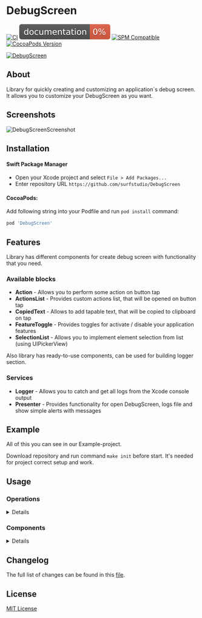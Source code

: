 # DebugScreen

[![CI](https://github.com/surfstudio/debug-screen-ios/actions/workflows/main.yml/badge.svg)](https://github.com/surfstudio/debug-screen-ios/actions/workflows/main.yml)
[![Documentation](https://github.com/surfstudio/debug-screen-ios/blob/master/docs/badge.svg)](https://surfstudio.github.io/debug-screen-ios/)
[![SPM Compatible](https://img.shields.io/badge/SPM-compatible-blue.svg)](https://github.com/apple/swift-package-manager)
[![CocoaPods Version](https://img.shields.io/cocoapods/v/DebugScreen.svg?style=flat)](https://cocoapods.org)

[![DebugScreen](https://i.ibb.co/PtrBh4f/Group-48095986.png)](https://github.com/surfstudio/debug-screen-ios)

## About

Library for quickly creating and customizing an application`s debug screen. It allows you to customize your DebugScreen as you want.

## Screenshots

![DebugScreenScreenshot](https://i.ibb.co/rb5ZHpr/2023-06-02-11-07-36.png)

## Installation

#### Swift Package Manager

- Open your Xcode project and select `File > Add Packages...`
- Enter repository URL `https://github.com/surfstudio/DebugScreen`

#### CocoaPods:

Add following string into your Podfile and run `pod install` command:

```ruby
pod 'DebugScreen'
```

## Features

Library has different components for create debug screen with functionality that you need.

### Available blocks

- **Action** - Allows you to perform some action on button tap
- **ActionsList** - Provides custom actions list, that will be opened on button tap
- **CopiedText** - Allows to add tapable text, that will be copied to clipboard on tap
- **FeatureToggle** - Provides toggles for activate / disable your application features
- **SelectionList** - Allows you to implement element selection from list (using UIPickerView)

Also library has ready-to-use components, can be used for building logger section.

### Services

- **Logger** - Allows you to catch and get all logs from the Xcode console output
- **Presenter** - Provides functionality for open DebugScreen, logs file and show simple alerts with messages 

## Example

All of this you can see in our Example-project. 

Download repository and run command `make init` before start. It's needed for project correct setup and work.

## Usage

### Operations

<details>
<summary>Details</summary>

#### Content configuration

<details>
<summary>Details</summary>

Components of DebugScreen are separated by sections. You can combine components of different types inside one section.

To configure DebugScreen section you'll need to follow next steps:
- add instances, that implements protocols of needed components (in other words, create models for your blocks)
- add instances, that implements `SectionBuilder` protocol. It has only one function `build() -> TableSection`, inside which you can configure section the way you want.

  **Every section need its own builder!**
- build sections and set them into DebugScreen `sections` property

Common way of content configuration may look like this:
 
```swift
func configureDebugScreen() {
    DebugScreenConfiguration.shared.logCatcherService.isActive = true
    configureDebugScreenSections()
}

func configureDebugScreenSections() {
    let serverSelectionSection = ServerSelectionSectionBuilder().build()
    let actionsSection = ActionsSectionBuilder().build()
    let togglesSection = TogglesSectionBuilder().build()
    let copiedTextSection = CopiedTextSectionBuilder().build()

    DebugScreenConfiguration.shared.sections = [serverSelectionSection,
                                                actionsSection,
                                                togglesSection,
                                                copiedTextSection]
}
```
Here we are implement builders for every needed section, build them and then add into sections array.

**Sections will be displayed on the screen in the same order as they are in the array!**  
  
</details>

#### Open Debug screen

<details>
<summary>Details</summary>

Debug screen can be opened two ways - programmatically or on device shake.

##### Programmatically

For programmatically opening you'll need to call next function:
```swift
DebugScreenPresenterService.shared.showDebugScreen()
```
##### On device shake

For open debug screen on device shake you'll need to activate this feature next way:
```swift
DebugScreenConfiguration.shared.isEnabledOnShake = true
```
By default this property is `false`.
</details>

#### Logging

<details>
<summary>Details</summary>
    
Library has a logger service. It allows you to duplicate informational messages and error messages that are displayed in the Xcode console into a file.

##### Enable / Disable logger
  
To enable the logger, run the following command:
```swift
DebugScreenConfiguration.shared.logCatcherService.isActive = true
```
To disable logger, set `isActive` property into `false`:
```swift
DebugScreenConfiguration.shared.logCatcherService.isActive = false
```

**By default logger is disabled!** 
  
##### Logging settings  
  
By default logger write info and error messages into file. But you can on / off any of this options.
  
To disable catching info messages, set `writeInfoMessages` property of `logCatcherService` into `false`:
```swift
DebugScreenConfiguration.shared.logCatcherService.writeInfoMessages = false
```
To disable catching error messages, set `writeErrorMessages` property of `logCatcherService` into `false`:
```swift
DebugScreenConfiguration.shared.logCatcherService.writeErrorMessages = false
```  

##### Manage logs
  
To open log file from any place of your app call `openLogFile()` function:
```swift
DebugScreenPresenterService.shared.openLogFile()
```
  
To get a list of logs in string form, you can use the function `logs()`:   
```swift
let logs = DebugScreenConfiguration.shared.logCatcherService.logs()
```

In order to clear the log file, you can call the function `clearLogFile`:
```swift
DebugScreenConfiguration.shared.logCatcherService.clearLogFile { [weak self] isSuccess in
    let message = isSuccess ?
        "Clear complete" :
        "Some problems with clear log file"
    DebugScreenPresenterService.shared.showAlert(with: message)
}
```

The only parameter of this function - closure `onClearComplete: ((Bool) -> Void)?` will be called after clear process end and returns true / false according to operation result. Default value of this parameter - nil.

At the moment, errors related to the setup of constraints are not written to the log file. The log file won't include messages containing the following keywords:
- LayoutConstraints
- UIViewAlertForUnsatisfiableConstraints

However, they will still be displayed in the Xcode console.
</details>

</details>

### Components

<details>
<summary>Details</summary>

#### Action

<details>
<summary>Details</summary>
    
Allows you to perform some action on button tap. 

For using it you'll need to do next:
- create instance, that implements `Action` protocol (it will be model of your action)

```swift
import DebugScreen

final class DebugScreenAction: Action {

    // MARK: - Properties

    let title: String
    let type: ActionType
    let block: (() -> Void)?

    // MARK: - Initialization

    init(title: String, type: ActionType = .primary, block: (() -> Void)?) {
        self.title = title
        self.type = type
        self.block = block
    }

}
```
    - `title` - Text, that will be displayed on action button
    - `type` - Type of action, that affects on the action button appearance (can be primary, secondary, destructive). Default value is `primary`.
    - `block` - Action block, that will be triggered on button tap

- create instance, that implements `Builder` protocol for needed section
- initialize actions models and add them into section with help `.action(model: Action)` block

```swift
import DebugScreen

final class ActionsSectionBuilder: SectionBuilder {

    // MARK: - Methods

    func build() -> TableSection {
        var blocks: [MainTableBlock] = []

        let defaultAction = getAction(type: .secondary)
        let destructiveAction = getAction(type: .destructive)

        blocks = [
            .action(model: defaultAction),
            .action(model: destructiveAction)
        ]

        return .init(title: L10n.Actions.header, blocks: blocks)
    }
  
    // MARK: - Private Methods
  
    private func getAction(type: ActionType) -> DebugScreenAction {
        let title = type == .secondary ? L10n.Actions.secondaryTitle : L10n.Actions.destructiveTitle
        let actionName = type == .secondary ? "Secondary" : "Destructive"

        let action: DebugScreenAction = .init(title: title, type: type) {
            debugPrint("✅ \(actionName) action complete")
        }

        return action
     }

}
```
  
</details>

#### ActionsList

<details>
<summary>Details</summary>
    
Provides custom actions list, that will be opened on button tap. Actions inside list needs to conform `Action` protocol.

For using it you'll need to do next:
- create instance, that implements `ActionList` protocol (it will be model of your actions list)

```swift
import DebugScreen
  
final class DebugScreenActionsList: ActionsList {

    // MARK: - Properties

    var title: String
    var message: String?
    var actions: [Action]

    // MARK: - Initialization

    init(title: String, message: String?, actions: [Action]) {
        self.title = title
        self.message = message
        self.actions = actions
    }

}
```
    - `title` - Text, that will be displayed on action button
    - `message` - Text, that will be displayer on top of action sheet
    - `actions` - Action sheet actions (cancel action added by default, don't need to implement it yourself)

- create instance, that implements `Builder` protocol for needed section
- initialize actions models and add them into section with help `.actionsList(model: ActionsList)` block

```swift
import DebugScreen

final class ActionsSectionBuilder: SectionBuilder {

    // MARK: - Methods

    func build() -> TableSection {
        var blocks: [MainTableBlock] = []

        let actionsList = configureActionsList()

        blocks = [
            .actionsList(model: actionsList)
        ]

        return .init(title: L10n.Actions.header, blocks: blocks)
    }
  
    // MARK: - Private Methods  
  
    private func configureActionsList() -> DebugScreenActionsList {
        let actions = getActionsListModels()
        let actionsList: DebugScreenActionsList = .init(title: L10n.ActionsList.title,
                                                        message: L10n.ActionsList.message,
                                                        actions: actions)

        return actionsList
    }

    private func getActionsListModels() -> [DebugScreenAction] {
        let firstAction: DebugScreenAction = .init(title: L10n.ActionsList.firstActionTitle) {
            debugPrint("✅ First action complete")
        }

        let secondAction: DebugScreenAction = .init(title: L10n.ActionsList.secondActionTitle) {
            debugPrint("✅ Second action complete")
        }

        return [firstAction, secondAction]
    }

}
```
  
</details>

#### CopiedText

<details>
<summary>Details</summary>
    
Allows to add tapable text, that will be copied to clipboard on tap.

For using it you'll need to do next:
- create instance, that implements `CopiedText` protocol (it will be model of your copied text block)

```swift
import DebugScreen

final class CopiedTextItem: CopiedText {

    // MARK: - Properties

    let title: String
    let value: String

    // MARK: - Initialization

    init(title: String, value: String) {
        self.title = title
        self.value = value
    }

}
```
    - `title` - Description, that will be shown on screen
    - `value` - Useful value, that will be copied on cell select (for example, token or some key)

- create instance, that implements `Builder` protocol for needed section
- initialize actions models and add them into section with help `.copiedText(model: CopiedText)` block

```swift
import DebugScreen

final class CopiedTextSectionBuilder: SectionBuilder {

    // MARK: - Methods

    func build() -> TableSection {
        let textItems = getTextItems()
        let blocks = configureBlocks(with: textItems)

        return .init(title: L10n.CopiedText.header, blocks: blocks)
    }
    
    // MARK: - Private Methods
  
    private func getTextItems() -> [CopiedTextItem] {
        let items: [CopiedTextItem] = [
            .init(title: L10n.CopiedText.firstTextTitle, value: "kjdhgaieagf8yhfb8445u_SSH_key"),
            .init(title: L10n.CopiedText.secondTextTitle, value: "2283gghug4783g4h_Token"),
            .init(title: L10n.CopiedText.thirdTextTitle, value: "This is very important info")
        ]

        return items
    }

    private func configureBlocks(with items: [CopiedTextItem]) -> [MainTableBlock] {
        var blocks: [MainTableBlock] = []

        items.forEach { item in
            let block: MainTableBlock = .copiedText(model: item)
            blocks.append(block)
        }

        return blocks
    }

}
```
  
</details>

#### FeatureToggle

<details>
<summary>Details</summary>
    
Provides toggles for activate / disable your application features.

For using it you'll need to do next:
- create instance, that implements `FeatureToggle` protocol (it will be model of your feature toggle)

```swift
import DebugScreen
import Foundation

final class UserDefaultsFeatureToggle: FeatureToggle {

    // MARK: - Properties

    let title: String

    var isEnabled: Bool {
        get {
            return UserDefaults.standard.bool(forKey: key)
        }
        set {
            UserDefaults.standard.set(newValue, forKey: key)
        }

    }

    // MARK: - Private Properties

    private let key: String

    // MARK: - Initialization

    init(title: String, key: String) {
        self.title = title
        self.key = key
    }

}
```
    - `title` - Toggle's name, will be shown on screen
    - `isEnabled` - Toggle's status. You can add needed action inside `set` block, that will be triggered on `valueChanged` event

- create instance, that implements `Builder` protocol for needed section
- initialize actions models and add them into section with help `.toggle(model: FeatureToggle)` block

```swift
import DebugScreen

final class TogglesSectionBuilder: SectionBuilder {

    // MARK: - Methods

    func build() -> TableSection {
        let blocks = configureTogglesBlocks()

        return .init(title: L10n.FeatureToggles.header, blocks: blocks)
    }
  
    // MARK: - Private Methods
  
    private func configureTogglesBlocks() -> [MainTableBlock] {
        let showTouchesToggle: UserDefaultsFeatureToggle = .init(title: L10n.FeatureToggles.firstToggleTitle,
                                                                 key: UserDefaultsKeys.isNeedShowTouches)

        let needUseSSHToggle: UserDefaultsFeatureToggle = .init(title: L10n.FeatureToggles.secondToggleTitle,
                                                                key: UserDefaultsKeys.isNeedUseSSH)

        let needShowEcomCatalogToggle: UserDefaultsFeatureToggle = .init(title: L10n.FeatureToggles.thirdToggleTitle,
                                                                         key: UserDefaultsKeys.isNeedShowEcomCatalog)

        return [.toggle(model: showTouchesToggle),
                .toggle(model: needUseSSHToggle),
                .toggle(model: needShowEcomCatalogToggle)]
    }

}
```
  
</details>

#### SelectionList

<details>
<summary>Details</summary>
    
Allows you to implement element selection from list (using UIPickerView).

For using it you'll need to do next:
- create instance, that implements `SelectionListItem` protocol (it will be model of your selection list item)

```swift
import DebugScreen
import Foundation

final class ServersSelectionItem: SelectionListItem {

    // MARK: - Properties

    let name: String
    let value: Any?

    // MARK: - Initialization

    init(name: String, value: Any?) {
        self.name = name
        self.value = value
    }

}
```
    - `name` - Item's name, that will be displayed on selection list item
    - `value` - Items's value

- create instance, that implements `SelectionList` protocol (it will be model of your selection list)

```swift
import DebugScreen
import Foundation

final class ServersSelectionList: SelectionList {

    // MARK: - Properties

    let items: [SelectionListItem]
    var selectedItem: SelectionListItem?
    let onSelectAction: ((SelectionListItem) -> Void)?

    // MARK: - Initialization

    init(items: [SelectionListItem],
         selectedItem: SelectionListItem?,
         onSelectAction: ((SelectionListItem) -> Void)?) {
        self.items = items
        self.selectedItem = selectedItem
        self.onSelectAction = onSelectAction
    }

}
```
    - `items` - Items list
    - `selectedItem` - Current selected item
    - `onSelectAction` - Action, triggered on select item

- create instance, that implements `Builder` protocol for needed section
- initialize actions models and add them into section with help `.selectionList(model: SelectionList)` block

```swift
import DebugScreen
import Foundation

final class ServerSelectionSectionBuilder: SectionBuilder {

    // MARK: - Methods

    func build() -> TableSection {
        let blocks = configureSelectionList()

        return .init(title: L10n.ServerSelection.header, blocks: blocks)
    }
  
    // MARK: - Private Methods
  
    private func configureSelectionList() -> [MainTableBlock] {

        let selectedServerUrl = UserDefaultsService().serverUrl
        var selectedItem: SelectionListItem?

        let items: [ServersSelectionItem] = [
            .init(name: L10n.ServerSelection.firstServerTitle, value: "https://surf.ru/address/prod"),
            .init(name: L10n.ServerSelection.secondServerTitle, value: "https://surf.ru/address/test"),
            .init(name: L10n.ServerSelection.thirdServerTitle, value: "https://surf.ru/address/stage")
        ]

        items.forEach { item in
            if
                let itemUrl = item.value as? String,
                itemUrl == selectedServerUrl
            {
                selectedItem = item
                return
            }
        }

        let selectionList = ServersSelectionList(items: items, selectedItem: selectedItem) { item in
            guard let url = item.value as? String else {
                return
            }

            UserDefaultsService().serverUrl = url
            debugPrint("✅ \(item.name) server selected")
        }

        return [.selectionList(model: selectionList)]
    }

}
```
  
</details>

#### Logger section

<details>
<summary>Details</summary>
    
Library has some ready-to-use components for build logger section:
- **loggerActivationToggle** - Toggle, that activate / deactive logger
- **enableLogInfoToggle** - Toggle, that activate / deactivate writing info logs to file
- **enableLogErrorsToggle** - Toggle, that activate / deactivate writing errors logs to file
- **logFileActionsList** - Button, that will open log file actions list
- **logFileOpenAction** - Button, that open log file
- **logFileClearAction** - Button, that clear log file  
  
All you need is to call `logger` function of `TableSection` type and choose all components, that you want to use. Then you can add builded section into full sections list.
  
For example:

```swift
func configureDebugScreenSections() {
    let serverSelectionSection = ServerSelectionSectionBuilder().build()
    let actionsSection = ActionsSectionBuilder().build()
    let togglesSection = TogglesSectionBuilder().build()
    let copiedTextSection = CopiedTextSectionBuilder().build()

    let loggerSection = TableSection.logger(with: [.loggerActivationToggle,
                                                   .enableLogInfoToggle,
                                                   .enableLogErrorsToggle,
                                                   .logFileActionsList,
                                                   .logFileOpenAction,
                                                   .logFileClearAction])

    DebugScreenConfiguration.shared.sections = [serverSelectionSection,
                                                actionsSection,
                                                togglesSection,
                                                copiedTextSection,
                                                loggerSection]
}
```
Also you can build logger section manually like other sections by implementing `SectionBuilder` protocol.
  
</details>

</details>

## Changelog

The full list of changes can be found in this [file](./Changelog.md).

## License

[MIT License](./LICENSE)
